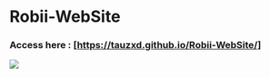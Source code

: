 # Robii-WebSite

### Access here : [https://tauzxd.github.io/Robii-WebSite/]

<img src="https://i.imgur.com/fuacr5i.gif"/>
